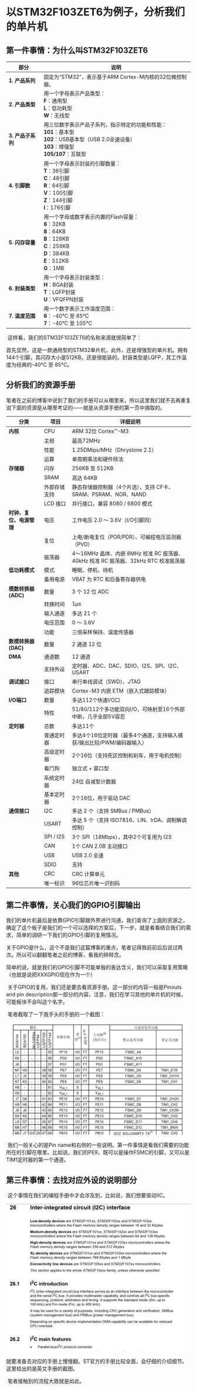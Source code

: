 # 以STM32F103ZET6为例子，分析我们的单片机

## 第一件事情：为什么叫STM32F103ZET6

| 部分              | 说明                                                         |
| ----------------- | ------------------------------------------------------------ |
| **1. 产品系列**   | 固定为“STM32”，表示基于ARM Cortex-M内核的32位微控制器。      |
| **2. 产品类型**   | 用一个字母表示产品类型：<br/>**F**：通用型<br/>**L**：低功耗型<br/>**W**：无线型 |
| **3. 产品子系列** | 用三位数字表示产品子系列，指示特定的功能和性能：<br/>**101**：基本型<br/>**102**：USB基本型（USB 2.0全速设备）<br/>**103**：增强型<br/>**105/107**：互联型 |
| **4. 引脚数**     | 用一个字母表示封装的引脚数量：<br/>**T**：36引脚<br/>**C**：48引脚<br/>**R**：64引脚<br/>**V**：100引脚<br/>**Z**：144引脚<br/>**I**：176引脚 |
| **5. 闪存容量**   | 用一个字母或数字表示内置的Flash容量：<br/>**6**：32KB<br/>**8**：64KB<br/>**B**：128KB<br/>**C**：256KB<br/>**D**：384KB<br/>**E**：512KB<br/>**G**：1MB |
| **6. 封装类型**   | 用一个字母表示封装类型：<br/>**H**：BGA封装<br/>**T**：LQFP封装<br/>**U**：VFQFPN封装 |
| **7. 温度范围**   | 用一个数字表示工作温度范围：<br/>**6**：-40°C 至 85°C<br/>**7**：-40°C 至 105°C |

​	这样看，我们的STM32F103ZET6的名称来源就很简单了：

​	首先显然，这是一款通用型的STM32单片机，此外，还是增强型的单片机。拥有144个引脚，其闪存大小是512KB。还是很能装的。封装类型是LQFP，其工作温度为经典的-40°C 至 85°C。

## 分析我们的资源手册

笔者在之前的博客中说到了我们的手册可以从哪里来，所以这里我们就不去再重复说下面的资源是从哪里考证的——就是从资源手册的第一页中摘取的。

| 分类                     | 项目         | 详细说明                                                     |
| ------------------------ | ------------ | ------------------------------------------------------------ |
| **内核**                 | CPU          | ARM 32位 Cortex™-M3                                          |
|                          | 主频         | 最高72MHz                                                    |
|                          | 性能         | 1.25DMips/MHz（Dhrystone 2.1）                               |
|                          | 运算         | 单周期乘法和硬件除法                                         |
| **存储器**               | 闪存         | 256KB 至 512KB                                               |
|                          | SRAM         | 高达 64KB                                                    |
|                          | 外部存储支持 | 静态存储器控制器（4个片选），支持 CF卡、SRAM、PSRAM、NOR、NAND |
|                          | LCD 接口     | 并行接口，兼容 8080 / 6800 模式                              |
| **时钟、复位、电源管理** | 电压         | 工作电压 2.0 ～ 3.6V（I/O引脚同）                            |
|                          | 复位         | 上电/断电复位（POR/PDR）、可编程电压监测器（PVD）            |
|                          | 振荡器       | 4～16MHz 晶体、内嵌 8MHz 校准 RC 振荡器、40kHz 校准 RC 振荡器、32kHz RTC 校准振荡器 |
| **低功耗模式**           | 模式         | 睡眠、停机、待机                                             |
|                          | 备用电源     | VBAT 为 RTC 和后备寄存器供电                                 |
| **模数转换器 (ADC)**     | 数量         | 3 个 12 位 ADC                                               |
|                          | 转换时间     | 1μs                                                          |
|                          | 输入通道     | 多达 21 个                                                   |
|                          | 电压范围     | 0 ～ 3.6V                                                    |
|                          | 功能         | 三倍采样保持、温度传感器                                     |
| **数模转换器 (DAC)**     | 数量         | 2 通道 12 位                                                 |
| **DMA**                  | 通道数       | 12 通道                                                      |
|                          | 支持外设     | 定时器、ADC、DAC、SDIO、I2S、SPI、I2C、USART                 |
| **调试接口**             | 接口         | 串行单线调试（SWD）、JTAG                                    |
|                          | 追踪模块     | Cortex-M3 内嵌 ETM（嵌入式跟踪模块）                         |
| **I/O端口**              | 数量         | 多达112个快速I/O口                                           |
|                          | 特性         | 51/80/112个多功能双向I/O，可映射至16个外部中断，几乎全部5V容忍 |
| **定时器**               | 总数         | 多达11个                                                     |
|                          | 普通定时器   | 多达4个16位定时器（最多4个通道，支持输入捕获/输出比较/PWM/编码器输入） |
|                          | 高级定时器   | 2个16位（支持死区控制和刹车，用于电机控制）                  |
|                          | 看门狗       | 独立式 + 窗口型                                              |
|                          | 系统定时器   | 24位 自减型计数器                                            |
|                          | 基本定时器   | 2个16位，用于驱动 DAC                                        |
| **通信接口**             | I2C          | 多达 2 个（支持 SMBus / PMBus）                              |
|                          | USART        | 多达 5 个（支持 ISO7816、LIN、IrDA、调制解调控制）           |
|                          | SPI / I2S    | 3个 SPI（18Mbps），其中2个可复用为 I2S                       |
|                          | CAN          | 1个 CAN 2.0B 主动接口                                        |
|                          | USB          | USB 2.0 全速                                                 |
|                          | SDIO         | 支持                                                         |
| **其他**                 | CRC          | CRC 计算单元                                                 |
|                          | 唯一标识     | 96位芯片唯一识别码                                           |

## 第二件事情，关心我们的GPIO引脚输出

​	我们的单片机最后是依靠GPIO引脚跟外界进行沟通，我们查询了上面的资源之，确定了这个板子是我们的一个可以选择的方案后，下一步，就是看看结合我们的需求，简单的调研一下我们的GPIO引脚的复用情况。

​	关于GPIO是什么，这个不是我们这篇博客的重点，笔者记得我前前后后说过两次。所以可以翻翻笔者之前的博客，看我的碎碎念。

​	简单的说，就是我们的GPIO引脚不可能单独的表达含义，我们可以采取复用策略（也就是说把XXXGPIO现在作为一个）

​	关于GPIO的复用，我们还是要去看资源手册。这一部分的内容一般是Pinouts and pin description那一部分的内容，注意，我们在学习其他的单片机的时候，可能板块不会叫这个名字。

​	笔者截取了一下我手头的手册的一个截图：

![image-20250319175349343](./STM32F103ZET6/image-20250319175349343.png)

​	我们一般关心的是Pin name和右侧的一些说明。第一件事情是看我们需要的功能所在的引脚在哪里。比如说。我们的PE9，既可以是操作FSMC的引脚，又可以是TIM1定时器的第一个通道。

## 第三件事情：去找对应外设的说明部分

​	这个事情在我们的编程手册中才会涉及到，比如说，我们想要驱动IIC。

![image-20250317091721338](./STM32F103ZET6/image-20250317091721338.png)

​	就要准备去对应的手册上慢慢翻。ST官方的手册比较全面，会仔细的介绍细节。这里给出的是英文手册的截图。

​	笔者接触到的流程大致就是如此。





